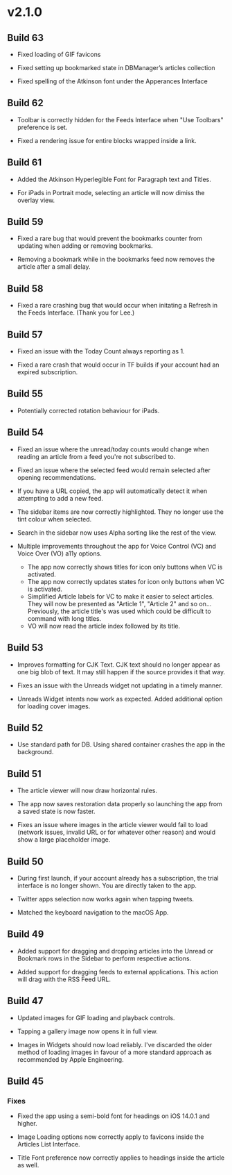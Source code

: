 # v2.1.0

## Build 63

- Fixed loading of GIF favicons

- Fixed setting up bookmarked state in DBManager’s articles collection 

- Fixed spelling of the Atkinson font under the Apperances Interface

## Build 62

- Toolbar is correctly hidden for the Feeds Interface when "Use Toolbars" preference is set. 

- Fixed a rendering issue for entire blocks wrapped inside a link. 

## Build 61

- Added the Atkinson Hyperlegible Font for Paragraph text and Titles. 

- For iPads in Portrait mode, selecting an article will now dimiss the overlay view. 

## Build 59

- Fixed a rare bug that would prevent the bookmarks counter from updating when adding or removing bookmarks. 

- Removing a bookmark while in the bookmarks feed now removes the article after a small delay. 

## Build 58

- Fixed a rare crashing bug that would occur when initating a Refresh in the Feeds Interface. (Thank you for Lee.)

## Build 57

- Fixed an issue with the Today Count always reporting as 1. 

- Fixed a rare crash that would occur in TF builds if your account had an expired subscription. 

## Build 55

- Potentially corrected rotation behaviour for iPads. 

## Build 54

- Fixed an issue where the unread/today counts would change when reading an article from a feed you're not subscribed to.

- Fixed an issue where the selected feed would remain selected after opening recommendations. 

- If you have a URL copied, the app will automatically detect it when attempting to add a new feed. 

- The sidebar items are now correctly highlighted. They no longer use the tint colour when selected. 

- Search in the sidebar now uses Alpha sorting like the rest of the view. 

- Multiple improvements throughout the app for Voice Control (VC) and Voice Over (VO) a11y options.   
    - The app now correctly shows titles for icon only buttons when VC is activated. 
    - The app now correctly updates states for icon only buttons when VC is activated. 
    - Simplified Article labels for VC to make it easier to select articles. They will now be presented as "Article 1", "Article 2" and so on... Previously, the article title's was used which could be difficult to command with long titles. 
    - VO will now read the article index followed by its title. 

## Build 53

- Improves formatting for CJK Text. CJK text should no longer appear as one big blob of text. It may still happen if the source provides it that way. 

- Fixes an issue with the Unreads widget not updating in a timely manner. 

- Unreads Widget intents now work as expected. Added additional option for loading cover images. 

## Build 52

- Use standard path for DB. Using shared container crashes the app in the background. 

## Build 51

- The article viewer will now draw horizontal rules. 

- The app now saves restoration data properly so launching the app from a saved state is now faster.

- Fixes an issue where images in the article viewer would fail to load (network issues, invalid URL or for whatever other reason) and would show a large placeholder image. 

## Build 50

- During first launch, if your account already has a subscription, the trial interface is no longer shown. You are directly taken to the app. 

- Twitter apps selection now works again when tapping tweets.

- Matched the keyboard navigation to the macOS App. 

## Build 49

- Added support for dragging and dropping articles into the Unread or Bookmark rows in the Sidebar to perform respective actions. 

- Added support for dragging feeds to external applications. This action will drag with the RSS Feed URL.

## Build 47

- Updated images for GIF loading and playback controls.

- Tapping a gallery image now opens it in full view.

- Images in Widgets should now load reliably. I've discarded the older method of loading images in favour of a more standard approach as recommended by Apple Engineering. 

## Build 45

### Fixes

- Fixed the app using a semi-bold font for headings on iOS 14.0.1 and higher. 

- Image Loading options now correctly apply to favicons inside the Articles List Interface. 

- Title Font preference now correctly applies to headings inside the article as well. 

